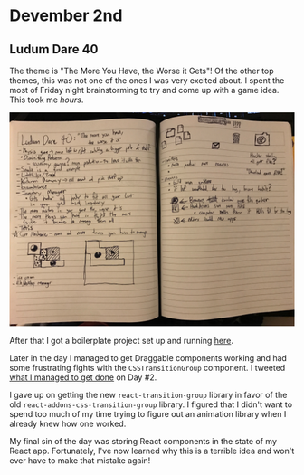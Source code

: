 # Devember 2nd

## Ludum Dare 40

The theme is "The More You Have, the Worse it Gets"! Of the other top themes, this was not one of the ones I was very excited about. I spent the most of Friday night brainstorming to try and come up with a game idea. This took me _hours_. 

![Brainstorming Notes](./ldjam-brainstorm.jpg)

After that I got a boilerplate project set up and running [here](https://github.com/rmkubik/ldjam40). 

Later in the day I managed to get Draggable components working and had some frustrating fights with the `CSSTransitionGroup` component. I tweeted [what I managed to get done](https://twitter.com/ryrykubes/status/936847019670306816) on Day #2. 

I gave up on getting the new `react-transition-group` library in favor of the old `react-addons-css-transition-group` library. I figured that I didn't want to spend too much of my time trying to figure out an animation library when I already knew how one worked.

My final sin of the day was storing React components in the state of my React app. Fortunately, I've now learned why this is a terrible idea and won't ever have to make that mistake again! 
